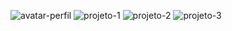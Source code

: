![avatar-perfil](https://github.com/user-attachments/assets/d64b2ff6-349d-4975-b9eb-2d28fa501594)
![projeto-1](https://github.com/user-attachments/assets/e795721a-96a7-41bb-922f-579ccb4af720)
![projeto-2](https://github.com/user-attachments/assets/4f39f4df-61ce-4245-8223-84f60061fda4)
![projeto-3](https://github.com/user-attachments/assets/79d88dba-a2c4-4313-b64a-43ab86d144d1)
